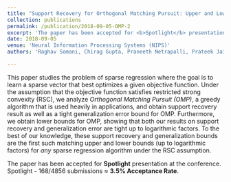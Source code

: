 ```yaml
---
title: "Support Recovery for Orthogonal Matching Pursuit: Upper and Lower bounds"
collection: publications
permalink: /publication/2018-09-05-OMP-2
excerpt: 'The paper has been accepted for <b>Spotlight</b> presentation at the conference. Spotlight - 168/4856 submissions <span style="color:red">≈ 3.5% Acceptance Rate</span>.'
date: 2018-09-05
venue: 'Neural Information Processing Systems (NIPS)'
authors: 'Raghav Somani, Chirag Gupta, Praneeth Netrapalli, Prateek Jain'

---
```

This paper studies the problem of sparse regression where the goal is to learn a sparse vector that best optimizes a given objective function. Under the assumption that the objective function satisfies restricted strong convexity (RSC), we analyze *Orthogonal Matching Pursuit (OMP)*, a greedy algorithm that is used heavily in applications, and obtain support recovery result as well as a tight generalization error bound for OMP. Furthermore, we obtain lower bounds for OMP, showing that both our results on support recovery and generalization error are tight up to logarithmic factors. To the best of our knowledge, these support recovery and generalization bounds are the first such matching upper and lower bounds (up to logarithmic factors) for *any* sparse regression algorithm under the RSC assumption.

The paper has been accepted for **Spotlight** presentation at the conference. Spotlight - 168/4856 submissions ≈ **3.5% Acceptance Rate**.